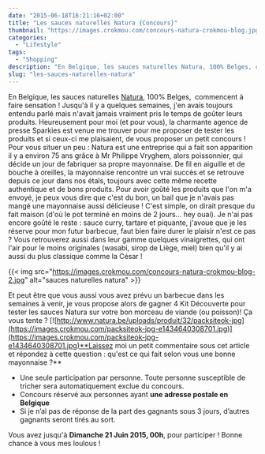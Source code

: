 ```yaml
---
date: "2015-06-18T16:21:16+02:00"
title: "Les sauces naturelles Natura {Concours}"
thumbnail: "https://images.crokmou.com/concours-natura-crokmou-blog.jpg"
categories:
  - "Lifestyle"
tags:
  - "Shopping"
description: "En Belgique, les sauces naturelles Natura, 100% Belges, commencent à faire sensation ! Jusqu'à il y a quelques semaines, j'en avais toujours entendu parlé."
slug: "les-sauces-naturelles-natura"
---
```


En Belgique, les sauces naturelles [Natura](http://www.natura.be), 100% Belges,  commencent à faire sensation ! Jusqu'à il y a quelques semaines, j'en avais toujours entendu parlé mais n'avait jamais vraiment pris le temps de goûter leurs produits. Heureusement pour moi (et pour vous), la charmante agence de presse Sparkies est venue me trouver pour me proposer de tester les produits et si ceux-ci me plaisaient, de vous proposer un petit concours ! Pour vous situer un peu : Natura est une entreprise qui a fait son apparition il y a environ 75 ans grâce à Mr Philippe Vryghem, alors poissonnier, qui décide un jour de fabriquer sa propre mayonnaise. De fil en aiguille et de bouche à oreilles, la mayonnaise rencontre un vrai succès et se retrouve depuis ce jour dans nos étals, toujours avec cette même recette authentique et de bons produits. Pour avoir goûté les produits que l'on m'a envoyé, je peux vous dire que c'est du bon, un bail que je n'avais pas mangé une mayonnaise aussi délicieuse ! C'est simple, on dirait presque du fait maison (d'où le pot terminé en moins de 2 jours... hey ouai). Je n'ai pas encore goûté le reste : sauce curry, tartare et piquante, j'avoue que je les réserve pour mon futur barbecue, faut bien faire durer le plaisir n'est ce pas ? Vous retrouverez aussi dans leur gamme quelques vinaigrettes, qui ont l'air pour le moins originales (wasabi, sirop de Liège, miel) bien qu'il y ai aussi du plus classique comme la César !

{{< img src="https://images.crokmou.com/concours-natura-crokmou-blog-2.jpg" alt="sauces naturelles natura" >}}

Et peut être que vous aussi vous avez prévu un barbecue dans les semaines à venir, je vous propose alors de gagner 4 Kit Découverte pour tester les sauces Natura sur votre bon morceau de viande (ou poisson)! Ça vous tente ? [![http://www.natura.be/uploads/produit/32/packsiteok-jpg](https://images.crokmou.com/packsiteok-jpg-e1434640308701.jpg)](https://images.crokmou.com/packsiteok-jpg-e1434640308701.jpg)**Laissez moi un petit commentaire sous cet article et répondez à cette question : qu'est ce qui fait selon vous une bonne mayonnaise ?**

*   Une seule participation par personne. Toute personne susceptible de tricher sera automatiquement exclue du concours.
*   Concours réservé aux personnes ayant **une adresse postale en Belgique**
*   Si je n’ai pas de réponse de la part des gagnants sous 3 jours, d’autres gagnants seront tirés au sort.

Vous avez jusqu'à **Dimanche 21 Juin 2015, 00h**, pour participer ! Bonne chance à vous mes loulous !